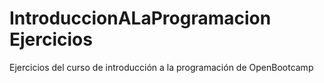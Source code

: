 # IntroduccionALaProgramacion Ejercicios
Ejercicios del curso de introducción a la programación de OpenBootcamp
